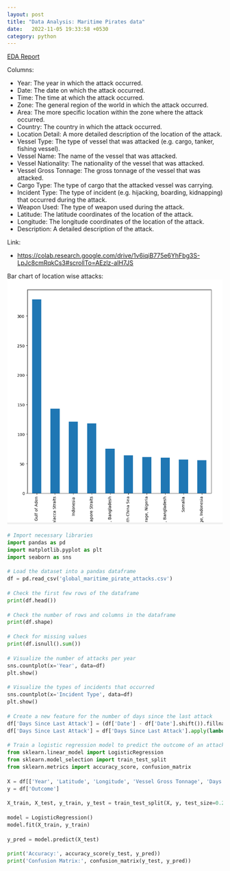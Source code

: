```yaml
---
layout: post
title: "Data Analysis: Maritime Pirates data"
date:   2022-11-05 19:33:58 +0530
category: python
---
```


[EDA Report](https://hearsid.com/assets/html/pirates-maritime.html)

Columns:
- Year: The year in which the attack occurred.
- Date: The date on which the attack occurred.
- Time: The time at which the attack occurred.
- Zone: The general region of the world in which the attack occurred.
- Area: The more specific location within the zone where the attack occurred.
- Country: The country in which the attack occurred.
- Location Detail: A more detailed description of the location of the attack.
- Vessel Type: The type of vessel that was attacked (e.g. cargo, tanker, fishing vessel).
- Vessel Name: The name of the vessel that was attacked.
- Vessel Nationality: The nationality of the vessel that was attacked.
- Vessel Gross Tonnage: The gross tonnage of the vessel that was attacked.
- Cargo Type: The type of cargo that the attacked vessel was carrying.
- Incident Type: The type of incident (e.g. hijacking, boarding, kidnapping) that occurred during the attack.
- Weapon Used: The type of weapon used during the attack.
- Latitude: The latitude coordinates of the location of the attack.
- Longitude: The longitude coordinates of the location of the attack.
- Description: A detailed description of the attack.

Link:
- https://colab.research.google.com/drive/1v6iqiB775e6YhFbg3S-LpJc8cmRqkCs3#scrollTo=AEzlz-aIH7JS

Bar chart of location wise attacks:
![pirates location](/assets/img/pirates-country-graph.png)

```python
# Import necessary libraries
import pandas as pd
import matplotlib.pyplot as plt
import seaborn as sns

# Load the dataset into a pandas dataframe
df = pd.read_csv('global_maritime_pirate_attacks.csv')

# Check the first few rows of the dataframe
print(df.head())

# Check the number of rows and columns in the dataframe
print(df.shape)

# Check for missing values
print(df.isnull().sum())

# Visualize the number of attacks per year
sns.countplot(x='Year', data=df)
plt.show()

# Visualize the types of incidents that occurred
sns.countplot(x='Incident Type', data=df)
plt.show()

# Create a new feature for the number of days since the last attack
df['Days Since Last Attack'] = (df['Date'] - df['Date'].shift()).fillna(pd.Timedelta(seconds=0))
df['Days Since Last Attack'] = df['Days Since Last Attack'].apply(lambda x: x.days)

# Train a logistic regression model to predict the outcome of an attack
from sklearn.linear_model import LogisticRegression
from sklearn.model_selection import train_test_split
from sklearn.metrics import accuracy_score, confusion_matrix

X = df[['Year', 'Latitude', 'Longitude', 'Vessel Gross Tonnage', 'Days Since Last Attack']]
y = df['Outcome']

X_train, X_test, y_train, y_test = train_test_split(X, y, test_size=0.2, random_state=42)

model = LogisticRegression()
model.fit(X_train, y_train)

y_pred = model.predict(X_test)

print('Accuracy:', accuracy_score(y_test, y_pred))
print('Confusion Matrix:', confusion_matrix(y_test, y_pred))
```
